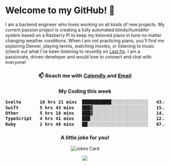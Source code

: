 <h1> Welcome to my GitHub! 👋 </h1>


  I am a backend engineer who loves working on all kinds of new projects. My current passion project is creating a fully automated blinds/humidifer system based on a Rasberry Pi to keep my beloved piano in tune no matter changing weather conditions. When I am not practicing piano, you'll find me exploring Denver, playing tennis, watching movies, or listening to music (check out what I've been listening to recently on [Last.fm](https://www.last.fm/user/mballa000). I am a passionate, driven developer and would love to connect and chat with everyone!

<h3 align = "center"> 📫 Reach me with <a href = "https://calendly.com/msbrandt00/30min"> Calendly </a> and <a href="mailto:msbrandt00@gmail.com">Email</a> 
 </h3>


 
<div align = "center"
[![Anurag's GitHub stats](https://github-readme-stats.vercel.app/api?username=mbrandt00)](https://github.com/anuraghazra/github-readme-stats)
          </div>
<h3 align="center">
  My Coding this week
<!--START_SECTION:waka-->

```txt
Svelte       16 hrs 21 mins  ███████████░░░░░░░░░░░░░░   43.67 %
Swift        5 hrs 43 mins   ███▓░░░░░░░░░░░░░░░░░░░░░   15.30 %
Other        5 hrs 18 mins   ███▓░░░░░░░░░░░░░░░░░░░░░   14.19 %
TypeScript   4 hrs 41 mins   ███░░░░░░░░░░░░░░░░░░░░░░   12.51 %
Ruby         2 hrs 48 mins   ██░░░░░░░░░░░░░░░░░░░░░░░   07.48 %
```

<!--END_SECTION:waka-->

### A little joke for you!

![Jokes Card](https://readme-jokes.vercel.app/api?hideBorder)

<a href="https://www.linkedin.com/in/mbrandt00/"><img src="https://img.shields.io/badge/linkedin-%230077B5.svg?&style=for-the-badge&logo=linkedin&logoColor=white" /></a>
